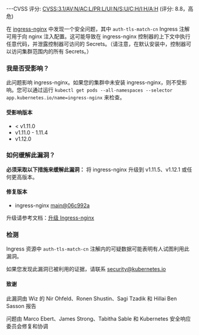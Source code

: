 ---CVSS 评分: [CVSS:3.1/AV:N/AC:L/PR:L/UI:N/S:U/C:H/I:H/A:H](https://www.first.org/cvss/calculator/3.1#CVSS:3.1/AV:N/AC:L/PR:L/UI:N/S:U/C:H/I:H/A:H) (评分: 8.8，高危)

在 [ingress-nginx](https://github.com/kubernetes/ingress-nginx) 中发现一个安全问题，其中 `auth-tls-match-cn` Ingress 注解可用于向 nginx 注入配置。这可能导致在 ingress-nginx 控制器的上下文中执行任意代码，并泄露控制器可访问的 Secrets。（请注意，在默认安装中，控制器可以访问集群范围内的所有 Secrets。）

### 我是否受影响？

此问题影响 ingress-nginx。如果您的集群中未安装 ingress-nginx，则不受影响。您可以通过运行 `kubectl get pods --all-namespaces --selector app.kubernetes.io/name=ingress-nginx` 来检查。

#### 受影响版本

- < v1.11.0
- v1.11.0 \- 1.11.4  
- v1.12.0

### 如何缓解此漏洞？

**必须采取以下措施来缓解此漏洞：** 将 ingress-nginx 升级到 v1.11.5、v1.12.1 或任何更高版本。

#### 修复版本

- ingress-nginx [main@06c992a](https://github.com/kubernetes/ingress-nginx/pull/13068/commits/06c992abd8eef9710359a236c443c613d29fdfad)

升级请参考文档：[升级 Ingress-nginx](https://kubernetes.github.io/ingress-nginx/deploy/upgrade/)

### 检测

Ingress 资源中 `auth-tls-match-cn` 注解内的可疑数据可能表明有人试图利用此漏洞。

如果您发现此漏洞已被利用的证据，请联系 security@kubernetes.io

#### 致谢

此漏洞由 Wiz 的 Nir Ohfeld、Ronen Shustin、Sagi Tzadik 和 Hillai Ben Sasson 报告

问题由 Marco Ebert、James Strong、Tabitha Sable 和 Kubernetes 安全响应委员会修复和协调